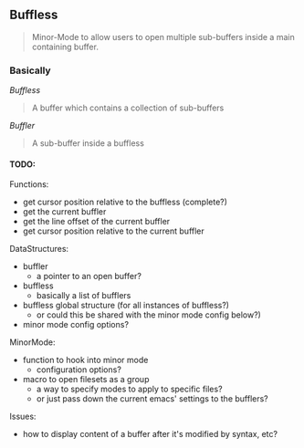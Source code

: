 ## Buffless

> Minor-Mode to allow users to open multiple sub-buffers inside a main containing buffer.

### Basically

*Buffless*

> A buffer which contains a collection of sub-buffers

*Buffler*

> A sub-buffer inside a buffless

#### TODO:

Functions:

* get cursor position relative to the buffless (complete?)
* get the current buffler
* get the line offset of the current buffler
* get cursor position relative to the current buffler

DataStructures:

* buffler
  * a pointer to an open buffer?
* buffless
  * basically a list of bufflers
* buffless global structure (for all instances of buffless?)
  * or could this be shared with the minor mode config below?)
* minor mode config options?

MinorMode:

* function to hook into minor mode
  * configuration options?
* macro to open filesets as a group
  * a way to specify modes to apply to specific files?
  * or just pass down the current emacs' settings to the bufflers?

Issues:

* how to display content of a buffer after it's modified by syntax, etc?

